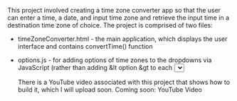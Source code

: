 This project involved creating a time zone converter app so that the user can enter a time, a date, and input time zone and retrieve the input time in a destination time zone of choice.
The project is comprised of two files: 
- timeZoneConverter.html - the main application, which displays the user interface and contains convertTime() function
- options.js - for adding options of time zones to the dropdowns via JavaScript (rather than adding &lt option &gt to each <select> element in HTML) 
  
  There is a YouTube video associated with this project that shows how to build it, which I will upload soon.
  Coming soon: YouTube Video
